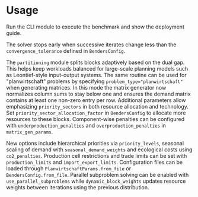 # Usage

Run the CLI module to execute the benchmark and show the deployment guide.

The solver stops early when successive iterates change less than the
`convergence_tolerance` defined in `BendersConfig`.

The `partitioning` module splits blocks adaptively based on the dual gap. This
helps keep workloads balanced for large-scale planning models such as
Leontief-style input-output systems. The same routine can be used for
"planwirtschaft" problems by specifying `problem_type="planwirtschaft"` when
generating matrices. In this mode the matrix generator now normalizes column
sums to stay below one and ensures the demand matrix contains at least one
non-zero entry per row. Additional parameters allow emphasizing
`priority_sectors` in both resource allocation and technology. Set
`priority_sector_allocation_factor` in ``BendersConfig`` to allocate more
resources to these blocks. Component-wise penalties can be configured with
`underproduction_penalties` and `overproduction_penalties` in
``matrix_gen_params``.

New options include hierarchical priorities via `priority_levels`, seasonal
scaling of demand with `seasonal_demand_weights` and ecological costs using
`co2_penalties`. Production cell restrictions and trade limits can be set with
`production_limits` and `import_export_limits`. Configuration files can be
loaded through `PlanwirtschaftParams.from_file` or `BendersConfig.from_file`.
Parallel subproblem solving can be enabled with `use_parallel_subproblems` while
`dynamic_block_weights` updates resource weights between iterations using the
previous distribution.
